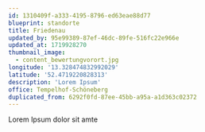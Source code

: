 ```yaml
---
id: 1310409f-a333-4195-8796-ed63eae88d77
blueprint: standorte
title: Friedenau
updated_by: 95e99389-87ef-46dc-89fe-516fc22e966e
updated_at: 1719928270
thumbnail_image:
  - content_bewertungvorort.jpg
longitude: '13.328474832992029'
latitude: '52.4719220828313'
description: 'Lorem Ipsum'
office: Tempelhof-Schöneberg
duplicated_from: 6292f0fd-87ee-45bb-a95a-a1d363c02372
---
```

Lorem Ipsum dolor sit amte